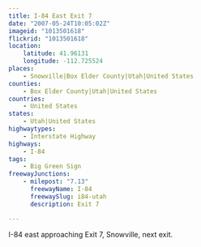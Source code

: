 ```yaml
---
title: I-84 East Exit 7
date: "2007-05-24T10:05:02Z"
imageid: "1013501618"
flickrid: "1013501618"
location:
    latitude: 41.96131
    longitude: -112.725524
places:
    - Snowville|Box Elder County|Utah|United States
counties:
    - Box Elder County|Utah|United States
countries:
    - United States
states:
    - Utah|United States
highwaytypes:
    - Interstate Highway
highways:
    - I-84
tags:
    - Big Green Sign
freewayJunctions:
    - milepost: "7.13"
      freewayName: I-84
      freewaySlug: i84-utah
      description: Exit 7

---
```

I-84 east approaching Exit 7, Snowville, next exit.